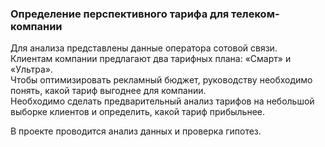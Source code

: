 ### Определение перспективного тарифа для телеком-компании

Для анализа представлены данные оператора сотовой связи.  
Клиентам компании предлагают два тарифных плана: «Смарт» и «Ультра».  
Чтобы оптимизировать рекламный бюджет, руководству необходимо понять, какой тариф выгоднее для компании.  
Необходимо сделать предварительный анализ тарифов на небольшой выборке клиентов и определить, какой тариф прибыльнее.  

В проекте проводится анализ данных и проверка гипотез.

